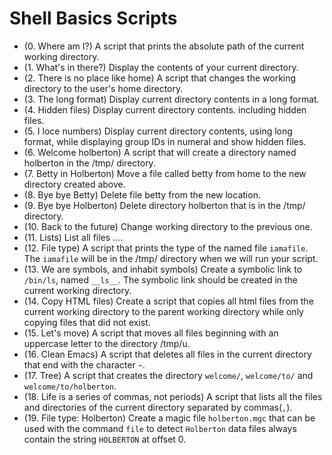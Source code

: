 
# Shell Basics Scripts

- (0. Where am I?) A script that prints the absolute path of the current working directory.
- (1. What's in there?) Display the contents of your current directory.
- (2. There is no place like home) A script that changes the working directory to the user's home directory.
- (3. The long format) Display current directory contents in a long format.
- (4. Hidden files) Display current directory contents. including hidden files.
- (5. I loce numbers) Display current directory contents, using long format, while displaying group IDs in numeral and show hidden files.
- (6. Welcome holberton) A script that will create a directory named holberton in the /tmp/ directory.
- (7. Betty in Holberton) Move a file called betty from home to the new directory created above.
- (8. Bye bye Betty) Delete file betty from the new location.
- (9. Bye bye Holberton) Delete directory holberton that is in the /tmp/ directory.
- (10. Back to the future) Change working directory to the previous one.
- (11. Lists) List all files ....
- (12. File type) A script that prints the type of the named file `iamafile`. The `iamafile` will be in the /tmp/ directory when we will run your script.
- (13. We are symbols, and inhabit symbols) Create a symbolic link to `/bin/ls`, named `__ls__`. The symbolic link should be created in the current working directory.
- (14. Copy HTML files) Create a script that copies all html files from the current working directory to the parent working directory while only copying files that did not exist.
- (15. Let's move) A script that moves all files beginning with an uppercase letter to the directory /tmp/u.
- (16. Clean Emacs) A script that deletes all files in the current directory that end with the character `~`.
- (17. Tree) A script that creates the directory `welcome/`, `welcome/to/` and `welcome/to/holberton`.
- (18. Life is a series of commas, not periods) A script that lists all the files and directories of the current directory separated by commas(`,`).
- (19. File type: Holberton) Create a magic file `holberton.mgc` that can be used with the command `file` to detect `Holberton` data files always contain the string `HOLBERTON` at offset 0.